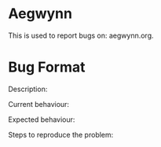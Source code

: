 # Aegwynn
This is used to report bugs on: aegwynn.org.

# Bug Format

Description:

Current behaviour: 

Expected behaviour: 

Steps to reproduce the problem:


